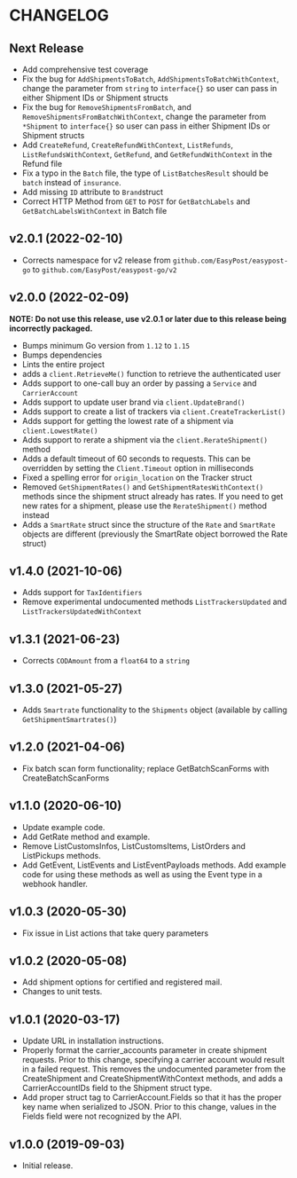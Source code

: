 # CHANGELOG

## Next Release

* Add comprehensive test coverage
* Fix the bug for `AddShipmentsToBatch`, `AddShipmentsToBatchWithContext`, change the parameter from `string` to `interface{}` so user can pass in either Shipment IDs or Shipment structs
* Fix the bug for `RemoveShipmentsFromBatch`, and `RemoveShipmentsFromBatchWithContext`, change the parameter from `*Shipment` to `interface{}` so user can pass in either Shipment IDs or Shipment structs
* Add `CreateRefund`, `CreateRefundWithContext`, `ListRefunds`, `ListRefundsWithContext`, `GetRefund`, and `GetRefundWithContext` in the Refund file
* Fix a typo in the `Batch` file, the type of `ListBatchesResult` should be `batch` instead of `insurance`.
* Add missing `ID` attribute to `Brand`struct
* Correct HTTP Method from `GET` to `POST` for `GetBatchLabels` and `GetBatchLabelsWithContext` in Batch file

## v2.0.1 (2022-02-10)

* Corrects namespace for v2 release from `github.com/EasyPost/easypost-go` to `github.com/EasyPost/easypost-go/v2`

## v2.0.0 (2022-02-09)

**NOTE: Do not use this release, use v2.0.1 or later due to this release being incorrectly packaged.** 

* Bumps minimum Go version from `1.12` to `1.15`
* Bumps dependencies
* Lints the entire project
* adds a `client.RetrieveMe()` function to retrieve the authenticated user
* Adds support to one-call buy an order by passing a `Service` and `CarrierAccount`
* Adds support to update user brand via `client.UpdateBrand()`
* Adds support to create a list of trackers via `client.CreateTrackerList()`
* Adds support for getting the lowest rate of a shipment via `client.LowestRate()`
* Adds support to rerate a shipment via the `client.RerateShipment()` method
* Adds a default timeout of 60 seconds to requests. This can be overridden by setting the `Client.Timeout` option in milliseconds
* Fixed a spelling error for `origin_location` on the Tracker struct
* Removed `GetShipmentRates()` and `GetShipmentRatesWithContext()` methods since the shipment struct already has rates. If you need to get new rates for a shipment, please use the `RerateShipment()` method instead
* Adds a `SmartRate` struct since the structure of the `Rate` and `SmartRate` objects are different (previously the SmartRate object borrowed the Rate struct)

## v1.4.0 (2021-10-06)

* Adds support for `TaxIdentifiers`
* Remove experimental undocumented methods `ListTrackersUpdated` and `ListTrackersUpdatedWithContext`

## v1.3.1 (2021-06-23)

* Corrects `CODAmount` from a `float64` to a `string`

## v1.3.0 (2021-05-27)

* Adds `Smartrate` functionality to the `Shipments` object (available by calling `GetShipmentSmartrates()`)

## v1.2.0 (2021-04-06)

 * Fix batch scan form functionality; replace GetBatchScanForms with
   CreateBatchScanForms

## v1.1.0 (2020-06-10)

 * Update example code.
 * Add GetRate method and example.
 * Remove ListCustomsInfos, ListCustomsItems, ListOrders and ListPickups
   methods.
 * Add GetEvent, ListEvents and ListEventPayloads methods. Add example code
   for using these methods as well as using the Event type in a webhook
   handler.

## v1.0.3 (2020-05-30)

 * Fix issue in List actions that take query parameters

## v1.0.2 (2020-05-08)

 * Add shipment options for certified and registered mail.
 * Changes to unit tests.

## v1.0.1 (2020-03-17)

 * Update URL in installation instructions.
 * Properly format the carrier_accounts parameter in create shipment requests.
   Prior to this change, specifying a carrier account would result in a failed
   request. This removes the undocumented parameter from the CreateShipment and
   CreateShipmentWithContext methods, and adds a CarrierAccountIDs field to
   the Shipment struct type.
 * Add proper struct tag to CarrierAccount.Fields so that it has the proper
   key name when serialized to JSON. Prior to this change, values in the Fields
   field were not recognized by the API.

## v1.0.0 (2019-09-03)

 * Initial release.
